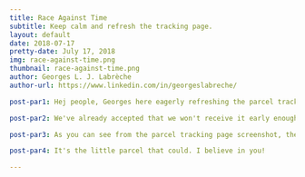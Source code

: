 ```yaml
---
title: Race Against Time
subtitle: Keep calm and refresh the tracking page.
layout: default
date: 2018-07-17
pretty-date: July 17, 2018
img: race-against-time.png
thumbnail: race-against-time.png
author: Georges L. J. Labrèche
author-url: https://www.linkedin.com/in/georgeslabreche/

post-par1: Hej people, Georges here eagerly refreshing the parcel tracking page for our awesome inert Sulfinert treated stainless steel tubing. This amazingly inert tubing is manufactured, sponsored, and sent to us by the folks over at SilcoTek. Thank you guys!

post-par2: We've already accepted that we won't receive it early enough that we could do anything with it for our fast approaching Integration Progress Review (IPR) but... maybe? Most likely not... but maybe? 

post-par3: As you can see from the parcel tracking page screenshot, there seems to be progress made as it has shipped from "Malmö, Sweden" to just "Sweden." 

post-par4: It's the little parcel that could. I believe in you!

---
```

